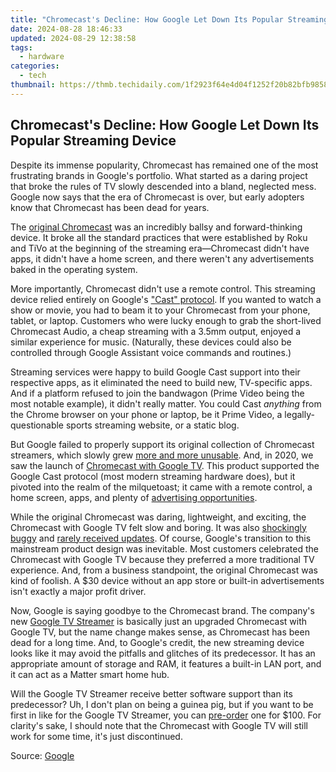 ```yaml
---
title: "Chromecast's Decline: How Google Let Down Its Popular Streaming Device"
date: 2024-08-28 18:46:33
updated: 2024-08-29 12:38:58
tags:
  - hardware
categories:
  - tech
thumbnail: https://thmb.techidaily.com/1f2923f64e4d04f1252f20b82bfb98586fbf55cfa582bc360a8483bf8c37d216.jpg
---
```


## Chromecast's Decline: How Google Let Down Its Popular Streaming Device

Despite its immense popularity, Chromecast has remained one of the most frustrating brands in Google's portfolio. What started as a daring project that broke the rules of TV slowly descended into a bland, neglected mess. Google now says that the era of Chromecast is over, but early adopters know that Chromecast has been dead for years.

 The [original Chromecast](https://facebook-record-videos.techidaily.com/updated-in-2024-everlasting-deactivation-tactics-against-youtubes-sneaky-snack/) was an incredibly ballsy and forward-thinking device. It broke all the standard practices that were established by Roku and TiVo at the beginning of the streaming era—Chromecast didn't have apps, it didn't have a home screen, and there weren't any advertisements baked in the operating system.

 More importantly, Chromecast didn't use a remote control. This streaming device relied entirely on Google's ["Cast" protocol](https://fox-boxes.techidaily.com/2024-approved-designing-dynamic-openings-that-resonate-with-audience/). If you wanted to watch a show or movie, you had to beam it to your Chromecast from your phone, tablet, or laptop. Customers who were lucky enough to grab the short-lived Chromecast Audio, a cheap streaming with a 3.5mm output, enjoyed a similar experience for music. (Naturally, these devices could also be controlled through Google Assistant voice commands and routines.)

 Streaming services were happy to build Google Cast support into their respective apps, as it eliminated the need to build new, TV-specific apps. And if a platform refused to join the bandwagon (Prime Video being the most notable example), it didn't really matter. You could Cast _anything_ from the Chrome browser on your phone or laptop, be it Prime Video, a legally-questionable sports streaming website, or a static blog.

 But Google failed to properly support its original collection of Chromecast streamers, which slowly grew [more and more unusable](https://instagram-video-recordings.techidaily.com/new-keeping-your-views-private-top-5-insta-tools/). And, in 2020, we saw the launch of [Chromecast with Google TV](https://fox-direct.techidaily.com/new-in-2024-break-free-from-periscope-unique-mobile-video-apps-for-smartphones/). This product supported the Google Cast protocol (most modern streaming hardware does), but it pivoted into the realm of the milquetoast; it came with a remote control, a home screen, apps, and plenty of [advertising opportunities](https://location-social.techidaily.com/edit-and-send-fake-location-on-telegram-for-your-honor-play-7t-in-3-ways-drfone-by-drfone-virtual-android/).

 While the original Chromecast was daring, lightweight, and exciting, the Chromecast with Google TV felt slow and boring. It was also [shockingly buggy](https://chromeunboxed.com/chromecast-google-tv-android-tv-storage-limits-8gb) and [rarely received updates](https://youtube-stream.techidaily.com/2024-approved-the-numbers-game-estimating-income-from-viral-content/). Of course, Google's transition to this mainstream product design was inevitable. Most customers celebrated the Chromecast with Google TV because they preferred a more traditional TV experience. And, from a business standpoint, the original Chromecast was kind of foolish. A $30 device without an app store or built-in advertisements isn't exactly a major profit driver.

 Now, Google is saying goodbye to the Chromecast brand. The company's new [Google TV Streamer](https://techidaily.com/how-to-upgrade-apple-iphone-13-to-the-latest-iosipados-version-drfone-by-drfone-ios-system-repair-ios-system-repair/) is basically just an upgraded Chromecast with Google TV, but the name change makes sense, as Chromecast has been dead for a long time. And, to Google's credit, the new streaming device looks like it may avoid the pitfalls and glitches of its predecessor. It has an appropriate amount of storage and RAM, it features a built-in LAN port, and it can act as a Matter smart home hub.

 Will the Google TV Streamer receive better software support than its predecessor? Uh, I don't plan on being a guinea pig, but if you want to be first in like for the Google TV Streamer, you can [pre-order](https://store.google.com/product/google%5Ftv%5Fstreamer?) one for $100\. For clarity's sake, I should note that the Chromecast with Google TV will still work for some time, it's just discontinued.

 Source: [Google](https://blog.google/products/google-nest/chromecast-history/)

<ins class="adsbygoogle"
     style="display:block"
     data-ad-format="autorelaxed"
     data-ad-client="ca-pub-7571918770474297"
     data-ad-slot="1223367746"></ins>



<ins class="adsbygoogle"
     style="display:block"
     data-ad-client="ca-pub-7571918770474297"
     data-ad-slot="8358498916"
     data-ad-format="auto"
     data-full-width-responsive="true"></ins>
